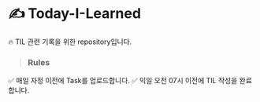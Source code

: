 # ✍️ Today-I-Learned

🔥 TIL 관련 기록을 위한 repository입니다.

> ### Rules
✅ 매일 자정 이전에 Task를 업로드합니다.
✅ 익일 오전 07시 이전에 TIL 작성을 완료합니다.
